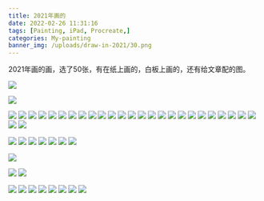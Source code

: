```yaml
---
title: 2021年画的
date: 2022-02-26 11:31:16
tags: [Painting, iPad, Procreate,]
categories: My-painting
banner_img: /uploads/draw-in-2021/30.png
---
```


2021年画的画，选了50张，有在纸上画的，白板上画的，还有给文章配的图。


![](/uploads/draw-in-2021/02.jpg)

![](/uploads/draw-in-2021/04.jpg)

![](/uploads/draw-in-2021/05.png)
![](/uploads/draw-in-2021/06.png)
![](/uploads/draw-in-2021/07.jpg)
![](/uploads/draw-in-2021/08.jpg)
![](/uploads/draw-in-2021/09.png)
![](/uploads/draw-in-2021/10.png)
![](/uploads/draw-in-2021/11.png)
![](/uploads/draw-in-2021/12.png)
![](/uploads/draw-in-2021/13.png)
![](/uploads/draw-in-2021/14.png)
![](/uploads/draw-in-2021/15.png)
![](/uploads/draw-in-2021/16.png)
![](/uploads/draw-in-2021/17.png)
![](/uploads/draw-in-2021/18.png)
![](/uploads/draw-in-2021/19.png)
![](/uploads/draw-in-2021/20.png)
![](/uploads/draw-in-2021/21.png)
![](/uploads/draw-in-2021/22.png)
![](/uploads/draw-in-2021/23.png)
![](/uploads/draw-in-2021/24.png)
![](/uploads/draw-in-2021/25.png)
![](/uploads/draw-in-2021/26.png)
![](/uploads/draw-in-2021/27.png)
![](/uploads/draw-in-2021/28.png)
![](/uploads/draw-in-2021/29.png)
![](/uploads/draw-in-2021/30.png)
![](/uploads/draw-in-2021/31.png)

![](/uploads/draw-in-2021/33.png)
![](/uploads/draw-in-2021/34.png)
![](/uploads/draw-in-2021/35.png)
![](/uploads/draw-in-2021/36.png)
![](/uploads/draw-in-2021/37.png)
![](/uploads/draw-in-2021/38.png)
![](/uploads/draw-in-2021/39.png)

![](/uploads/draw-in-2021/41.png)

![](/uploads/draw-in-2021/55.png)
![](/uploads/draw-in-2021/51.jpeg)

![](/uploads/draw-in-2021/53.jpeg)
![](/uploads/draw-in-2021/43.jpg)
![](/uploads/draw-in-2021/44.jpeg)
![](/uploads/draw-in-2021/45.jpg)
![](/uploads/draw-in-2021/46.jpeg)
![](/uploads/draw-in-2021/47.jpg)
![](/uploads/draw-in-2021/48.png)
![](/uploads/draw-in-2021/49.jpg)



